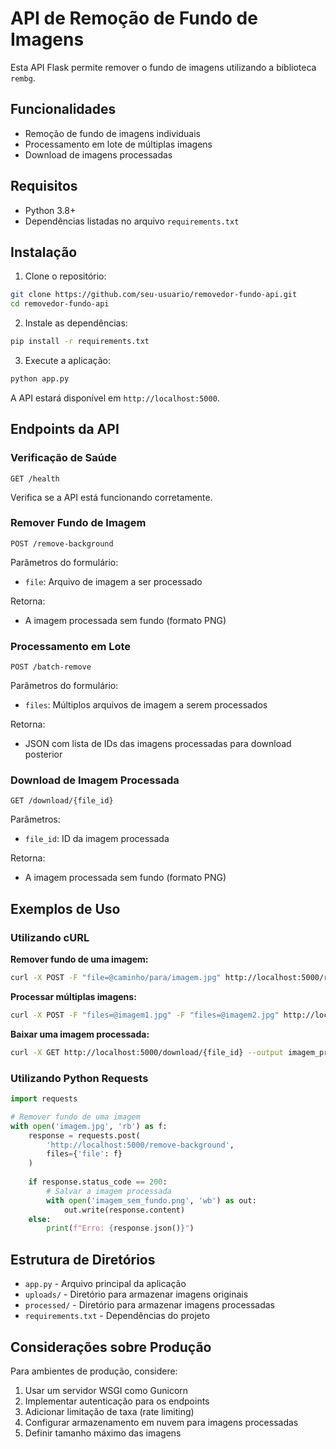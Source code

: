 # API de Remoção de Fundo de Imagens

Esta API Flask permite remover o fundo de imagens utilizando a biblioteca `rembg`.

## Funcionalidades

- Remoção de fundo de imagens individuais
- Processamento em lote de múltiplas imagens
- Download de imagens processadas

## Requisitos

- Python 3.8+
- Dependências listadas no arquivo `requirements.txt`

## Instalação

1. Clone o repositório:
```bash
git clone https://github.com/seu-usuario/removedor-fundo-api.git
cd removedor-fundo-api
```

2. Instale as dependências:
```bash
pip install -r requirements.txt
```

3. Execute a aplicação:
```bash
python app.py
```

A API estará disponível em `http://localhost:5000`.

## Endpoints da API

### Verificação de Saúde

```
GET /health
```

Verifica se a API está funcionando corretamente.

### Remover Fundo de Imagem

```
POST /remove-background
```

Parâmetros do formulário:
- `file`: Arquivo de imagem a ser processado

Retorna:
- A imagem processada sem fundo (formato PNG)

### Processamento em Lote

```
POST /batch-remove
```

Parâmetros do formulário:
- `files`: Múltiplos arquivos de imagem a serem processados

Retorna:
- JSON com lista de IDs das imagens processadas para download posterior

### Download de Imagem Processada

```
GET /download/{file_id}
```

Parâmetros:
- `file_id`: ID da imagem processada

Retorna:
- A imagem processada sem fundo (formato PNG)

## Exemplos de Uso

### Utilizando cURL

**Remover fundo de uma imagem:**
```bash
curl -X POST -F "file=@caminho/para/imagem.jpg" http://localhost:5000/remove-background --output imagem_sem_fundo.png
```

**Processar múltiplas imagens:**
```bash
curl -X POST -F "files=@imagem1.jpg" -F "files=@imagem2.jpg" http://localhost:5000/batch-remove
```

**Baixar uma imagem processada:**
```bash
curl -X GET http://localhost:5000/download/{file_id} --output imagem_processada.png
```

### Utilizando Python Requests

```python
import requests

# Remover fundo de uma imagem
with open('imagem.jpg', 'rb') as f:
    response = requests.post(
        'http://localhost:5000/remove-background',
        files={'file': f}
    )
    
    if response.status_code == 200:
        # Salvar a imagem processada
        with open('imagem_sem_fundo.png', 'wb') as out:
            out.write(response.content)
    else:
        print(f"Erro: {response.json()}")
```

## Estrutura de Diretórios

- `app.py` - Arquivo principal da aplicação
- `uploads/` - Diretório para armazenar imagens originais
- `processed/` - Diretório para armazenar imagens processadas
- `requirements.txt` - Dependências do projeto

## Considerações sobre Produção

Para ambientes de produção, considere:

1. Usar um servidor WSGI como Gunicorn
2. Implementar autenticação para os endpoints
3. Adicionar limitação de taxa (rate limiting)
4. Configurar armazenamento em nuvem para imagens processadas
5. Definir tamanho máximo das imagens 